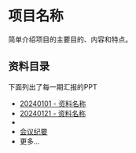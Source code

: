 # 项目名称

简单介绍项目的主要目的、内容和特点。

## 资料目录

下面列出了每一期汇报的PPT

- [20240101 - 资料名称](https://pan.baidu.com/s/10nFd9HMV7n6mJwydH-1b3Q?pwd=642l)
- [20240121 - 资料名称](https://pan.baidu.com/s/1RdIkCwF0VX6Z1-OL1Ky0xg?pwd=clpj)
- 
- [会议纪要](https://pan.baidu.com/s/1JAVkdKgKr9bNoBfe0mkGyg?pwd=tvc2)
- 更多...


